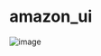 # amazon_ui
![image](https://github.com/user-attachments/assets/8b4fc168-0e2a-4410-9c1d-17dc1d5c1839)


